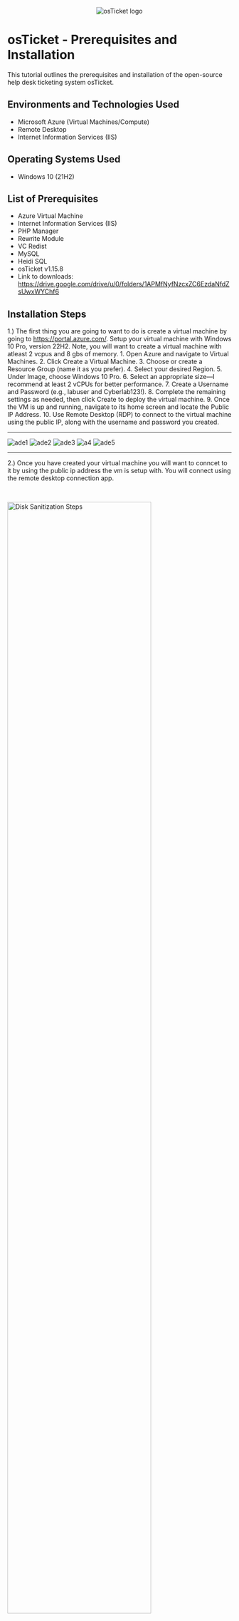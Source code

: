 <p align="center">
<img src="https://i.imgur.com/Clzj7Xs.png" alt="osTicket logo"/>
</p>

<h1>osTicket - Prerequisites and Installation</h1>
This tutorial outlines the prerequisites and installation of the open-source help desk ticketing system osTicket.<br />



<h2>Environments and Technologies Used</h2>

- Microsoft Azure (Virtual Machines/Compute)
- Remote Desktop
- Internet Information Services (IIS)

<h2>Operating Systems Used </h2>

- Windows 10</b> (21H2)

<h2>List of Prerequisites</h2>

- Azure Virtual Machine
- Internet Information Services (IIS)
- PHP Manager
- Rewrite Module
- VC Redist
- MySQL
- Heidi SQL
- osTicket v1.15.8
- Link to downloads: https://drive.google.com/drive/u/0/folders/1APMfNyfNzcxZC6EzdaNfdZsUwxWYChf6


<h2>Installation Steps</h2>


1.) The first thing you are going to want to do is create a virtual machine by going to https://portal.azure.com/. Setup your virtual machine with Windows 10 Pro, version 22H2. 
        Note, you will want to create a virtual machine with atleast 2 vcpus and 8 gbs of memory.
        1. Open Azure and navigate to Virtual Machines.
	2.	Click Create a Virtual Machine.
	3.	Choose or create a Resource Group (name it as you prefer).
	4.	Select your desired Region.
	5.	Under Image, choose Windows 10 Pro.
	6.	Select an appropriate size—I recommend at least 2 vCPUs for better performance.
	7.	Create a Username and Password (e.g., labuser and Cyberlab123!).
	8.	Complete the remaining settings as needed, then click Create to deploy the virtual machine.
	9.	Once the VM is up and running, navigate to its home screen and locate the Public IP Address.
	10.	Use Remote Desktop (RDP) to connect to the virtual machine using the public IP, along with the username and password you created.

---

 
![ade1](https://github.com/user-attachments/assets/d4fb92ed-bfff-4a5d-8360-129bbbc8e1d6)
![ade2](https://github.com/user-attachments/assets/4cf99ac6-b259-4c49-95f7-71f864e9f6e8)
![ade3](https://github.com/user-attachments/assets/094eb878-0b0f-474c-9902-4293cb6de831)
![a4](https://github.com/user-attachments/assets/693dddb3-c309-45e4-b363-98ff9a773473)
![ade5](https://github.com/user-attachments/assets/7e0a10f7-3440-4834-ab3c-5043f76a0e0a)

---

2.) Once you have created your virtual machine you will want to conncet to it by using the public ip address the vm is setup with. You will connect using the remote desktop connection app. 
</p>
<br />

<p>
<img src="https://imgur.com/MAhXK2e.png" height="80%" width="80%" alt="Disk Sanitization Steps"/>
</p>
<p>
<p>
<img src="https://imgur.com/Zf2jw07.png" height="40%" width="40%" alt="Disk Sanitization Steps"/>
</p>
<p>
  
3.) Once you have connected to your virtual machine you will want to go to your control panel. From the control panel open up programs. Select, Turn Windows features on and off.

<p>
<img src="https://imgur.com/fGXMpx4.png" height="40%" width="40%" alt="Disk Sanitization Steps"/>
</p>
<p>
  
<p>
<img src="https://imgur.com/LBGkAw6.png" height="40%" width="40%" alt="Disk Sanitization Steps"/>
</p>
<p>
  
4.) You will want to install / enable IIS in Windows with CGI and Common HTTP Features
  - World Wide Web Services -> Application Development Features -> 
[X] CGI
[X] Common HTTP Features
  
<p>
<img src="https://imgur.com/LQjw9le.png" height="40%" width="40%" alt="Disk Sanitization Steps"/>
</p>
<p>
  
<p>
<img src="https://imgur.com/pbPeHb1.png" height="40%" width="40%" alt="Disk Sanitization Steps"/>
</p>
<p>
  
***NOTE*** Make sure all Common HTTP Features are checked.
 
 To make sure the IIS is installed / enabled go to a browser of your choice and search for 127.0.0.1 
  It should look something like this. 
  
<p>
<img src="https://imgur.com/eICujoq.png" height="40%" width="40%" alt="Disk Sanitization Steps"/>
</p>
<p>
  
  
  
  
5.) Now that the IIS is enabled, From the Installation Files, download and install PHP Manager for IIS (PHPManagerForIIS_V1.5.0.msi)
  Go through the install wizard and complete the install.
  
6.) Next from the Installation Files, download and install the Rewrite Module (rewrite_amd64_en-US.msi)
  
7.) Create a folder in the C drive called PHP.
  
8.) From the Installation Files, download PHP 7.3.8 (php-7.3.88-nts-Win32-VC15-x866.zip) and unzip the contents into C:\PHP
  
  !! ATTENTION !!
If this appears, choose to “Keep” the file:
  
<p>
<img src="https://imgur.com/xZv1Yhw.png" height="40%" width="40%" alt="Disk Sanitization Steps"/>
</p>
<p>
  
<p>
<img src="https://imgur.com/YwBhqo0.png" height="40%" width="40%" alt="Disk Sanitization Steps"/>
</p>
<p>

9.) Once you have downloaded and extracted the zip file into the PHP folder on the C drive, download and install the VC_redist.x86.exe from the installation files. Go through the setup wizard to finish setting up and installing the VC_redist.x86.exe. 
  
10.) Download and install MySQL 5.5.62 (mysql-5.5.62-win32.msi)
  Run the setup wizard:
Typical Setup ->
Launch Configuration Wizard (after install) ->
Standard Configuration ->

  Make the new root password: Password1
  
<p>
<img src="https://imgur.com/KxcUy7C.png" height="40%" width="40%" alt="Disk Sanitization Steps"/>
</p>
<p>
  
  Execute the process on the next page.
  
<p>
<img src="https://imgur.com/i7sn6hT.png" height="40%" width="40%" alt="Disk Sanitization Steps"/>
</p>
<p>
  
11.) Now that we have the files downloaded and installed we will want to search for IIS in the windows search bar. Open IIS as an administrator.
  The program should look like this.
  
<p>
<img src="https://imgur.com/rgdZwmM.png" height="40%" width="40%" alt="Disk Sanitization Steps"/>
</p>
<p>
  
12.) We will now want to register PHP from within IIS.
  Click on PHP Manager
  
<p>
<img src="https://imgur.com/vvTLNBH.png" height="40%" width="40%" alt="Disk Sanitization Steps"/>
</p>
<p>
  
Register new PHP version.
  
<p>
<img src="https://imgur.com/qdbn5zQ.png" height="40%" width="40%" alt="Disk Sanitization Steps"/>
</p>
<p>
  
You will want to provide a path to the php executable file (php-cgi.exe)). 
  Go to C Drive -> PHP -> click on php-cgi file.
  
<p>
<img src="https://imgur.com/oJZ0gp9.png" height="40%" width="40%" alt="Disk Sanitization Steps"/>
</p>
<p>
  
  Restart the IIS server.
  
<p>
<img src="https://imgur.com/CJ3RUbG.png" height="40%" width="40%" alt="Disk Sanitization Steps"/>
</p>
<p>
  
13.) Install osTicket v1.15.8
  -Download osTicket from the Installation Files Folder
  -Extract and copy "upload" folder to c:\inetpub\wwwroot
  -Within c:\inetpub\root, Rename "upload" to "osTicket"
  
  Reload IIS again.
  
14.) On IIS go to sites -> Default -> osTicket
  -On the right, click “Browse *:80”
  
<p>
<img src="https://imgur.com/Yw55d5b.png" height="40%" width="40%" alt="Disk Sanitization Steps"/>
</p>
<p>
  
  Some extensions are not enabled on the osTicket browser.
  
<p>
<img src="https://imgur.com/eJIsGTn.png" height="40%" width="40%" alt="Disk Sanitization Steps"/>
</p>
<p>
  
  To enable the extensions:
  -Go back to IIS, sites -> Default -> osTicket
  -Double click PHP manager
  -Click "Enable or disable an extension"
  
<p>
<img src="https://imgur.com/vvTLNBH.png" height="40%" width="40%" alt="Disk Sanitization Steps"/>
</p>
<p>
  
<p>
<img src="https://imgur.com/uigyKjb.png" height="40%" width="40%" alt="Disk Sanitization Steps"/>
</p>
<p>
  
  We will want to enable three extensions from here.
  
  1.) php_imap.dll
 
  2.) php_intl.dll
  
  3.) php_opcache.dll
  
<p>
<img src="https://imgur.com/cOem7Nb.png" height="40%" width="40%" alt="Disk Sanitization Steps"/>
</p>
<p>
  
  
15.) Once we have those extensions enabled in IIS, we are going to want to rename one of the files in our osTicket folder.
  Go into the file explorer and search for C;\inetpub\wwwroot\osTicket\include\ost-sampleconfig.php
  
  We are going to rename the ost-sampleconfig.php to ost-config.php
  
  Now that we have renamed the files, right click on the file and go to properties.
  From there click security, click on advance, and disable the inheritance.
  We will select Remove all inherited permissions from this object.
  
  Now we will add new permissions.
  
  Click Add
  
<p>
<img src="https://imgur.com/VPZvOdo.png" height="40%" width="40%" alt="Disk Sanitization Steps"/>
</p>
<p>
  
Select a principal
  
<p>
<img src="https://imgur.com/PoGk34d.png" height="40%" width="40%" alt="Disk Sanitization Steps"/>
</p>
<p>
  
  
 Type "Everyone" in the box.
  
<p>
<img src="https://imgur.com/F4H3ppM.png" height="40%" width="40%" alt="Disk Sanitization Steps"/>
</p>
<p>
  
  Make sure Full Control and all the other boxes are checked.
  
<p>
<img src="https://imgur.com/rbbGqwB.png" height="40%" width="40%" alt="Disk Sanitization Steps"/>
</p>
<p>
  
  Click Apply and Ok.
  
<p>
<img src="https://imgur.com/saRO3y5.png" height="40%" width="40%" alt="Disk Sanitization Steps"/>
</p>
<p>
  
  Once that is done we will continue to setup osTicket in the browser. Click Continue on the osTicket browser page.
  Fill out the page as required except the Database Settings at the bottom of the page. We will get to that. 
  
  We will want to download and install HeidiSQL from the Installation Files. 
  
<p>
<img src="https://imgur.com/i7a4gWC.png" height="40%" width="40%" alt="Disk Sanitization Steps"/>
</p>
<p>
  
  When the program is open we will create a new session in it.
  
<p>
<img src="https://imgur.com/g5M1i61.png" height="40%" width="40%" alt="Disk Sanitization Steps"/>
</p>
<p>
  
  We want to make sure the username is root and the password is Password1.
  
<p>
<img src="https://imgur.com/LEAZNOc.png" height="40%" width="40%" alt="Disk Sanitization Steps"/>
</p>
<p>
  
  Once we are connected to the session we will go back to the browser to finish setting everything up. Under the Database Settings in the browser the username will be root and the password will be Password1.
  
  We will now create a new database within HeidiSQL. In Heidi right click on the left side where is says "Unnamed", select "create new", and then select "database". Name the new database osTicket. Once we have the new database setup go back to the osTicket browser and under MySQL Database type in osTicket.
  
<p>
<img src="https://imgur.com/0rG1AJm.png" height="40%" width="40%" alt="Disk Sanitization Steps"/>
</p>
<p>
  
  The last step is to do some clean up. We will want to delete the setup folder in our system. 
  -Delete: C:\inetpub\wwwroot\osTicket\setup
  Only delete the setup folder and nothing else.
  
  We then will want to set the permissions back to "Read" only in the ost-config.php file.
  
<p>
<img src="https://imgur.com/wFr0pkK.png" height="40%" width="40%" alt="Disk Sanitization Steps"/>
</p>
<p>
  
<p>
<img src="https://imgur.com/jsJOPyn.png" height="40%" width="40%" alt="Disk Sanitization Steps"/>
</p>
<p>
  
  The last step after that is to login to osTicket on the browser.
  
<p>
<img src="https://imgur.com/uHVdDsx.png" height="40%" width="40%" alt="Disk Sanitization Steps"/>
</p>
<p>
  
  Congrats! You have now successfully installed and setup osTicket!
